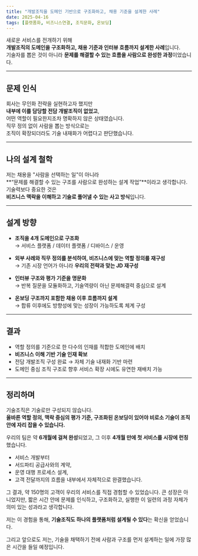 ```yaml
---
title: "개발조직을 도메인 기반으로 구조화하고, 채용 기준을 설계한 사례"
date: 2025-04-16
tags: [플랫폼화, 비즈니스연결, 조직문화, 온보딩]
---
```


새로운 서비스를 전개하기 위해  
**개발조직의 도메인을 구조화하고, 채용 기준과 인터뷰 흐름까지 설계한 사례**입니다.  
기술자를 뽑은 것이 아니라 **문제를 해결할 수 있는 흐름을 사람으로 완성한 과정**이었습니다.

---

## 문제 인식

회사는 무인화 전략을 실현하고자 했지만  
**내부에 이를 담당할 전담 개발조직이 없었고**,  
어떤 역할이 필요한지조차 명확하지 않은 상태였습니다.  
직무 정의 없이 사람을 뽑는 방식으로는  
조직이 확장되더라도 기술 내재화가 어렵다고 판단했습니다.

---

## 나의 설계 철학

저는 채용을 "사람을 선택하는 일"이 아니라  
**“문제를 해결할 수 있는 구조를 사람으로 완성하는 설계 작업”**이라고 생각합니다.  
기술력보다 중요한 것은  
**비즈니스 맥락을 이해하고 기술로 풀어낼 수 있는 사고 방식**입니다.

---

## 설계 방향

- **조직을 4개 도메인으로 구조화**  
  → 서비스 플랫폼 / 데이터 플랫폼 / 디바이스 / 운영

- **외부 사례와 직무 정의를 분석하여, 비즈니스에 맞는 역할 정의를 재구성**  
  → 기존 시장 언어가 아니라 **우리의 전략과 맞는 JD 재구성**

- **인터뷰 구조와 평가 기준을 명문화**  
  → 반복 질문을 모듈화하고, 기술역량이 아닌 문제해결력 중심으로 설계

- **온보딩 구조까지 포함한 채용 이후 흐름까지 설계**  
  → 합류 이후에도 방향성에 맞는 성장이 가능하도록 체계 구성

---

## 결과

- 역할 정의를 기준으로 한 다수의 인재를 적합한 도메인에 배치
- **비즈니스 이해 기반 기술 인재 확보**  
- 전담 개발조직 구성 완료 → 자체 기술 내재화 기반 마련  
- 도메인 중심 조직 구조로 향후 서비스 확장 시에도 유연한 재배치 가능

---

## 정리하며

기술조직은 기술로만 구성되지 않습니다.  
**올바른 역할 정의, 맥락 중심의 평가 기준, 구조화된 온보딩이 있어야 비로소 기술이 조직 안에 자리 잡을 수 있습니다.**

우리의 팀은 약 **6개월에 걸쳐 완성**되었고, 그 이후 **4개월 만에 첫 서비스를 시장에 런칭**했습니다.

- 서비스 개발부터
- 서드파티 공급사와의 계약,
- 운영 대행 프로세스 설계,
- 고객 전달까지의 흐름을 내부에서 자체적으로 완결했습니다.

그 결과, 약 150명의 고객이 우리의 서비스를 직접 경험할 수 있었습니다.
큰 성장은 아니었지만, 짧은 시간 안에 문제를 인식하고, 구조화하고, 실행한 이 일련의 과정 자체가 의미 있는 성과라고 생각합니다.

저는 이 경험을 통해, **기술조직도 하나의 플랫폼처럼 설계될 수 있다**는 확신을 얻었습니다.

그리고 앞으로도 저는, 기술을 채택하기 전에 사람과 구조를 먼저 설계하는 일에 가장 많은 시간을 들일 예정입니다.

